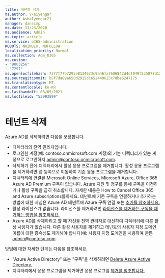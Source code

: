 ```yaml
---
title: 테넌트 삭제
ms.author: v-aiyengar
author: AshaIyengar21
manager: dansimp
ms.date: 11/23/2020
ms.audience: Admin
ms.topic: article
ms.service: o365-administration
ROBOTS: NOINDEX, NOFOLLOW
localization_priority: Normal
ms.collection: Adm_O365
ms.custom:
- "9003256"
- "7297"
ms.openlocfilehash: 7377f77b7295e8134673c9a46fa7606842d4df949f535878d13986c6d39d0b5e
ms.sourcegitcommit: b5f7da89a650d2915dc652449623c78be6247175
ms.translationtype: MT
ms.contentlocale: ko-KR
ms.lasthandoff: 08/05/2021
ms.locfileid: "53993899"
---
```

# <a name="delete-tenant"></a>테넌트 삭제

Azure AD를 삭제하려면 다음을 보장합니다.
- 디렉터리의 전역 관리자입니다.
- 로그인한 계정(예: contoso.onmicrosoft.com 계정)의 기본 디렉터리가 있는 계정으로 로그인하지 admin@contoso.onmicrosoft.com.
- 삭제하기 전에 디렉터리에서 활성 응용 프로그램을 제거합니다. 활성 응용 프로그램을 제거하려면 앱 등록으로 이동하여 기존 응용 프로그램을 제거합니다.
- 디렉터리에 연결된 Microsoft Online Services, Microsoft Azure, Office 365 Azure AD Premium 구독이 없습니다. Azure 지원 및 청구를 통해 구독을 이전하거나 활성 구독을 급히 취소합니다. 자세한 내용은 How to Cancel Office 365 and Azure subscriptions를하세요. 테넌트에 기존 구독을 연결하거나 추가하는 방법에 대한 지침은 Azure AD 테넌트에 Azure 구독 연결 또는 [추가를 참조하세요.](https://docs.microsoft.com/azure/active-directory/fundamentals/active-directory-how-subscriptions-associated-directory)
- 활성 라이선스가 없습니다. 라이선스를 제거하려면 [라이선스를 제거하는 구독을 제거하는 방법을 참조하세요.](https://docs.microsoft.com/azure/active-directory/enterprise-users/directory-delete-howto#delete-a-subscription)
- Azure AD를 삭제하려고 할 때 자신을 전역 관리자로 대신하여 디렉터리에 다른 활성 사용자가 없습니다. 다른 활성 사용자를 제거하고 테넌트의 사용자 지정 도메인 이름에 대한 종속성도 제거해야 합니다(예: 사용자 지정 도메인을 사용하여 만든 admin@contoso.com.

방법에 대한 자세한 단계는 다음을 참조하세요.
- "Azure Active Directory" 또는 "구독"을 삭제하려면 [Delete Azure Active Directory.](https://docs.microsoft.com/azure/active-directory/users-groups-roles/directory-delete-howto)
- 디렉터리에서 응용 프로그램을 제거하면 응용 프로그램 [제거를 참조합니다.](https://docs.microsoft.com/azure/active-directory/develop/quickstart-remove-app) 
